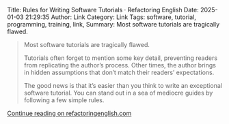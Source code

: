 Title: Rules for Writing Software Tutorials · Refactoring English
Date: 2025-01-03 21:29:35
Author: Link
Category: Link
Tags: software, tutorial, programming, training, link, 
Summary: Most software tutorials are tragically flawed.

> Most software tutorials are tragically flawed.
> 
> Tutorials often forget to mention some key detail, preventing readers from replicating the author’s process. Other times, the author brings in hidden assumptions that don’t match their readers’ expectations.
> 
> The good news is that it’s easier than you think to write an exceptional software tutorial. You can stand out in a sea of mediocre guides by following a few simple rules.

[Continue reading on refactoringenglish.com](https://refactoringenglish.com/chapters/rules-for-software-tutorials/)
